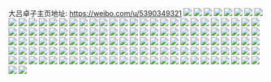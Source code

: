 大吕卓子主页地址: https://weibo.com/u/5390349321 
![](https://wx4.sinaimg.cn/mw2000/005SNm65ly1h8xdty6n2bj30u01hc15g.jpg) 
![](https://wx4.sinaimg.cn/mw2000/005SNm65ly1h8wtb0n0dkj31yc0wihdt.jpg) 
![](https://wx4.sinaimg.cn/mw2000/005SNm65ly1h8wdc2zbdsj308w09qq4a.jpg) 
![](https://wx4.sinaimg.cn/mw2000/005SNm65ly1h8n6cy6vwmj30u01hcjww.jpg) 
![](https://wx4.sinaimg.cn/mw2000/005SNm65ly1h8m2gvqac4j30u01hcnby.jpg) 
![](https://wx4.sinaimg.cn/mw2000/005SNm65ly1h8m2gw1ezrj30u01574fn.jpg) 
![](https://wx4.sinaimg.cn/mw2000/005SNm65ly1h8m2gwasj3j30u013zgr2.jpg) 
![](https://wx4.sinaimg.cn/mw2000/005SNm65ly1h8m2gvgdd0j30tz1en7ca.jpg) 
![](https://wx4.sinaimg.cn/mw2000/005SNm65ly1h8k2cem2olj3340340u10.jpg) 
![](https://wx4.sinaimg.cn/mw2000/005SNm65ly1h8k2ciwue6j30mt17c48i.jpg) 
![](https://wx4.sinaimg.cn/mw2000/005SNm65ly1h8k2cfj0s7j30wi1lzh7h.jpg) 
![](https://wx4.sinaimg.cn/mw2000/005SNm65ly1h8k2cibt6hj30wi1m1dyx.jpg) 
![](https://wx4.sinaimg.cn/mw2000/005SNm65ly1h8k2chjo5uj30u01hckg4.jpg) 
![](https://wx4.sinaimg.cn/mw2000/005SNm65ly1h81lk17sbzj32xf2xfu10.jpg) 
![](https://wx4.sinaimg.cn/mw2000/005SNm65ly1h81lk6nqraj30u01hctns.jpg) 
![](https://wx4.sinaimg.cn/mw2000/005SNm65ly1h81lk5c99vj30u01hcaj8.jpg) 
![](https://wx4.sinaimg.cn/mw2000/005SNm65ly1h81lk2b4usj330o340qv6.jpg) 
![](https://wx4.sinaimg.cn/mw2000/005SNm65ly1h81lk82pf2j3340322qv7.jpg) 
![](https://wx4.sinaimg.cn/mw2000/005SNm65ly1h7ejl0jpvsj32c0340hdv.jpg) 
![](https://wx4.sinaimg.cn/mw2000/005SNm65ly1h7ejl3akkgj33402c01ky.jpg) 
![](https://wx4.sinaimg.cn/mw2000/005SNm65ly1h7ejl4nbi7j32c0340b2b.jpg) 
![](https://wx4.sinaimg.cn/mw2000/005SNm65ly1h7ejlbt8qrj33402c0u0x.jpg) 
![](https://wx4.sinaimg.cn/mw2000/005SNm65ly1h6uly1czbmj30k00zkki6.jpg) 
![](https://wx4.sinaimg.cn/mw2000/005SNm65ly1h6mi2iuvrbj32c03401kx.jpg) 
![](https://wx4.sinaimg.cn/mw2000/005SNm65ly1h6fajqyu6dj30u01hcajf.jpg) 
![](https://wx4.sinaimg.cn/mw2000/005SNm65ly1h6fajr7797j30u01hcgn4.jpg) 
![](https://wx4.sinaimg.cn/mw2000/005SNm65ly1h6dbyse538j30wi0wiakl.jpg) 
![](https://wx4.sinaimg.cn/mw2000/005SNm65ly1h5z9j638nhj30u0140k4t.jpg) 
![](https://wx4.sinaimg.cn/mw2000/005SNm65ly1h5o145uknpj30u01guagu.jpg) 
![](https://wx4.sinaimg.cn/mw2000/005SNm65ly1h5nurynz2hj32c0340b2b.jpg) 
![](https://wx4.sinaimg.cn/mw2000/005SNm65ly1h5ke9m8sy8j32c0340qv6.jpg) 
![](https://wx4.sinaimg.cn/mw2000/005SNm65gy1h5gzjm6dr2j30u01hctkp.jpg) 
![](https://wx4.sinaimg.cn/mw2000/005SNm65ly1h54f88yscej32c0340npe.jpg) 
![](https://wx4.sinaimg.cn/mw2000/005SNm65gy1h4uzrh83ksj30u30u079c.jpg) 
![](https://wx4.sinaimg.cn/mw2000/005SNm65gy1h4uzrgoseoj30u0142jwt.jpg) 
![](https://wx4.sinaimg.cn/mw2000/005SNm65ly1h4qlef0r3rj30u01bd7be.jpg) 
![](https://wx4.sinaimg.cn/mw2000/005SNm65ly1h4ntjgfdqij31400u0q8n.jpg) 
![](https://wx4.sinaimg.cn/mw2000/005SNm65ly1h4j91uj639j32c0355e82.jpg) 
![](https://wx4.sinaimg.cn/mw2000/005SNm65ly1h4j91toe8zj32c0340kjn.jpg) 
![](https://wx4.sinaimg.cn/mw2000/005SNm65ly1h48lryce81j332w3404qr.jpg) 
![](https://wx4.sinaimg.cn/mw2000/005SNm65ly1h48ls0nkdwj32802yo4qr.jpg) 
![](https://wx4.sinaimg.cn/mw2000/005SNm65ly1h48ls1kpezj32c0340kjl.jpg) 
![](https://wx4.sinaimg.cn/mw2000/005SNm65ly1h48ls2g8jbj31jv2eyx6p.jpg) 
![](https://wx4.sinaimg.cn/mw2000/005SNm65ly1h312ntom5xj322o340u0x.jpg) 
![](https://wx4.sinaimg.cn/mw2000/005SNm65ly1h312nubqbxj32dc35sqv5.jpg) 
![](https://wx4.sinaimg.cn/mw2000/005SNm65ly1h312nv5vwfj33402c0u0y.jpg) 
![](https://wx4.sinaimg.cn/mw2000/005SNm65ly1h312nvtcubj33403404qq.jpg) 
![](https://wx4.sinaimg.cn/mw2000/005SNm65ly1h312o24a13j322o340b2a.jpg) 
![](https://wx4.sinaimg.cn/mw2000/005SNm65ly1h1uif7j2t5j33402c0qv5.jpg) 
![](https://wx4.sinaimg.cn/mw2000/005SNm65ly1h1uif8bktoj33402c0e81.jpg) 
![](https://wx4.sinaimg.cn/mw2000/005SNm65ly1h0ni1qvtemj32yo2804qs.jpg) 
![](https://wx4.sinaimg.cn/mw2000/005SNm65ly1h0ni2irip3j32802yokjo.jpg) 
![](https://wx4.sinaimg.cn/mw2000/005SNm65ly1h0ni2nsu5aj32yo2tbx6r.jpg) 
![](https://wx4.sinaimg.cn/mw2000/005SNm65ly1h0ni2owrqwj335r1ld1ey.jpg) 
![](https://wx4.sinaimg.cn/mw2000/005SNm65ly1h0ni2re05qj31ky1kw4qp.jpg) 
![](https://wx4.sinaimg.cn/mw2000/005SNm65ly1h0mlu7fplvj31yc0wi7oc.jpg) 
![](https://wx4.sinaimg.cn/mw2000/005SNm65ly1h0mluchbc5j31yc0wiwwt.jpg) 
![](https://wx4.sinaimg.cn/mw2000/005SNm65ly1h0mlugz3etj31yc0wi1jx.jpg) 
![](https://wx4.sinaimg.cn/mw2000/005SNm65ly1h0mlunrwvej31yc0wi1kx.jpg) 
![](https://wx4.sinaimg.cn/mw2000/005SNm65ly1h0mlur0wp6j31yc0wiayi.jpg) 
![](https://wx4.sinaimg.cn/mw2000/005SNm65ly1h04s3jzarzj32c03401kz.jpg) 
![](https://wx4.sinaimg.cn/mw2000/005SNm65ly1gys6qswvz6j30m80kxwhf.jpg) 
![](https://wx4.sinaimg.cn/mw2000/005SNm65ly1gys6qt8a7oj30m80kwq5a.jpg) 
![](https://wx4.sinaimg.cn/mw2000/005SNm65ly1gsc5dge86fj33402c0e82.jpg) 
![](https://wx4.sinaimg.cn/mw2000/005SNm65ly1gsc5g4gawuj33402c0b2b.jpg) 
![](https://wx4.sinaimg.cn/mw2000/005SNm65ly1gs9wtunolsj33402c07dk.jpg) 
![](https://wx4.sinaimg.cn/mw2000/005SNm65ly1gs9wtu2uckj30tz13z429.jpg) 
![](https://wx4.sinaimg.cn/mw2000/005SNm65ly1gq2yeck83aj33402c0nnw.jpg) 
![](https://wx4.sinaimg.cn/mw2000/005SNm65ly1gq2yee0dr3j33402c0h3n.jpg) 
![](https://wx4.sinaimg.cn/mw2000/005SNm65ly1gq2yeg972lj33402c0e4i.jpg) 
![](https://wx4.sinaimg.cn/mw2000/005SNm65ly1gp95ms91z4j32c02c04qs.jpg) 
![](https://wx4.sinaimg.cn/mw2000/005SNm65ly1gorxbsvyltj32c0340qv5.jpg) 
![](https://wx4.sinaimg.cn/mw2000/005SNm65ly1gnomplmxfsj33402c0dyd.jpg) 
![](https://wx4.sinaimg.cn/mw2000/005SNm65ly1gnompjzgl9j33402c012q.jpg) 
![](https://wx4.sinaimg.cn/mw2000/005SNm65ly1gnompnptv8j33402c0gqz.jpg) 
![](https://wx4.sinaimg.cn/mw2000/005SNm65ly1gnm2778dzcj33402c0dyd.jpg) 
![](https://wx4.sinaimg.cn/mw2000/005SNm65ly1gnm278us8kj33402c0gqz.jpg) 
![](https://wx4.sinaimg.cn/mw2000/005SNm65ly1gnm27a32kdj33402c012q.jpg) 
![](https://wx4.sinaimg.cn/mw2000/005SNm65ly1gmz4u8754rj33402c0e82.jpg) 
![](https://wx4.sinaimg.cn/mw2000/005SNm65ly1gmz4uauyqvj31zk1ho7wj.jpg) 
![](https://wx4.sinaimg.cn/mw2000/005SNm65ly1gmgh46t8vej30u00gw0uh.jpg) 
![](https://wx4.sinaimg.cn/mw2000/005SNm65ly1gm3vau656jj33402c0e82.jpg) 
![](https://wx4.sinaimg.cn/mw2000/005SNm65ly1gl09a74zjbj31zk1hme85.jpg) 
![](https://wx4.sinaimg.cn/mw2000/005SNm65ly1gjkpjb1rpij32o03k0qv6.jpg) 
![](https://wx4.sinaimg.cn/mw2000/005SNm65ly1gjkpjf7042j33k02o0u0y.jpg) 
![](https://wx4.sinaimg.cn/mw2000/005SNm65ly1gjkpjc81hmj31hc0u04qp.jpg) 
![](https://wx4.sinaimg.cn/mw2000/005SNm65ly1ghxaa9orpij31400u0jyo.jpg) 
![](https://wx4.sinaimg.cn/mw2000/005SNm65ly1ghxaaazb9dj33342b44qs.jpg) 
![](https://wx4.sinaimg.cn/mw2000/005SNm65ly1ghgaszwwkqj31hc140npd.jpg) 
![](https://wx4.sinaimg.cn/mw2000/005SNm65ly1gdnagvf32nj33402c07wh.jpg) 
![](https://wx4.sinaimg.cn/mw2000/005SNm65ly1gdnagxp1rij32c0340hdt.jpg) 
![](https://wx4.sinaimg.cn/mw2000/005SNm65ly1gdnagzbh55j31sg2dsqik.jpg) 
![](https://wx4.sinaimg.cn/mw2000/005SNm65ly1gdnagtbgchj32c0340npd.jpg) 
![](https://wx4.sinaimg.cn/mw2000/005SNm65ly1g9u2eozucfj33402c0e81.jpg) 
![](https://wx4.sinaimg.cn/mw2000/005SNm65ly1g9sib3orsxj31400u01ke.jpg) 
![](https://wx4.sinaimg.cn/mw2000/005SNm65ly1g9h6v8rmxmj30u0140qka.jpg) 
![](https://wx4.sinaimg.cn/mw2000/005SNm65ly1g9es5ajd7rj313z0u0u0x.jpg) 
![](https://wx4.sinaimg.cn/mw2000/005SNm65ly1g98c17d4zej30u0140ne1.jpg) 
![](https://wx4.sinaimg.cn/mw2000/005SNm65ly1g62ry7otl3j30u0140h8t.jpg) 
![](https://wx4.sinaimg.cn/mw2000/005SNm65ly1g5gpe7x3ovj30hs0nqdh8.jpg) 
![](https://wx4.sinaimg.cn/mw2000/005SNm65ly1g4zb1pndn5j32c0340hdv.jpg) 
![](https://wx4.sinaimg.cn/mw2000/005SNm65ly1g4uk32e875j30u01401kx.jpg) 
![](https://wx4.sinaimg.cn/mw2000/005SNm65ly1g4cgbvzfnej30tz13rnbv.jpg) 
![](https://wx4.sinaimg.cn/mw2000/005SNm65ly1g4cgcb9vs7j30jt0hyafe.jpg) 
![](https://wx4.sinaimg.cn/mw2000/005SNm65ly1g4cgc58fa3j30u00zvwuf.jpg) 
![](https://wx4.sinaimg.cn/mw2000/005SNm65ly1g4bg2th7rjj32c0340u0z.jpg) 
![](https://wx4.sinaimg.cn/mw2000/005SNm65ly1g3p32z0o63j323v2trtx4.jpg) 
![](https://wx4.sinaimg.cn/mw2000/005SNm65ly1g3p332izdzj32tq248u10.jpg) 
![](https://wx4.sinaimg.cn/mw2000/005SNm65ly1g3p33872nwj329g340x6s.jpg) 
![](https://wx4.sinaimg.cn/mw2000/005SNm65ly1g3p32y42zrj32c02fcnpg.jpg) 
![](https://wx4.sinaimg.cn/mw2000/005SNm65ly1g3p33c48saj331j2yi7wk.jpg) 
![](https://wx4.sinaimg.cn/mw2000/005SNm65ly1g3p33evhqoj31r133skjo.jpg) 
![](https://wx4.sinaimg.cn/mw2000/005SNm65ly1g3p33for4lj31dv0tztnf.jpg) 
![](https://wx4.sinaimg.cn/mw2000/005SNm65ly1g3p33hby22j322i2tqu0y.jpg) 
![](https://wx4.sinaimg.cn/mw2000/005SNm65ly1g3p33hzqcrj30u00u0jzm.jpg) 
![](https://wx4.sinaimg.cn/mw2000/005SNm65ly1g3m2mm8gp0j30ii0u043d.jpg) 
![](https://wx4.sinaimg.cn/mw2000/005SNm65ly1g3m2ml9u0bj30u00u0jzm.jpg) 
![](https://wx4.sinaimg.cn/mw2000/005SNm65ly1g3m2moaraqj30u00votou.jpg) 
![](https://wx4.sinaimg.cn/mw2000/005SNm65ly1g3m2mq4ry2j30u00u04fr.jpg) 
![](https://wx4.sinaimg.cn/mw2000/005SNm65ly1g3m2ms4c45j31dv0tztnf.jpg) 
![](https://wx4.sinaimg.cn/mw2000/005SNm65ly1g3c44v975cj30u01404qp.jpg) 
![](https://wx4.sinaimg.cn/mw2000/005SNm65ly1g3bhlbgdn9j33402c07wh.jpg) 
![](https://wx4.sinaimg.cn/mw2000/005SNm65ly1g384b8w4moj32c0340x6p.jpg) 
![](https://wx4.sinaimg.cn/mw2000/005SNm65ly1g384ayfxxlj32c0340hdu.jpg) 
![](https://wx4.sinaimg.cn/mw2000/005SNm65ly1g384bgvp40j32c0340kjl.jpg) 
![](https://wx4.sinaimg.cn/mw2000/005SNm65ly1g384c1lo23j31o027u4qp.jpg) 
![](https://wx4.sinaimg.cn/mw2000/005SNm65ly1g384ao7siej30qn0qndib.jpg) 
![](https://wx4.sinaimg.cn/mw2000/005SNm65ly1g384eaqev8j31o027u1kx.jpg) 
![](https://wx4.sinaimg.cn/mw2000/005SNm65ly1g384bli7cnj31o027u7wh.jpg) 
![](https://wx4.sinaimg.cn/mw2000/005SNm65ly1g384e2c2e1j32802yox70.jpg) 
![](https://wx4.sinaimg.cn/mw2000/005SNm65ly1g384bvu5dgj31o027ue81.jpg) 
![](https://wx4.sinaimg.cn/mw2000/005SNm65ly1g2sytbkjp4j31400u0hdt.jpg) 
![](https://wx4.sinaimg.cn/mw2000/005SNm65ly1ftgf86e7s1j31cc1sgnpg.jpg) 
![](https://wx4.sinaimg.cn/mw2000/005SNm65ly1fp29qsfub8j30qo0qojvk.jpg) 
![](https://wx4.sinaimg.cn/mw2000/005SNm65ly1fp29qrpcrdj30k00jtdgw.jpg) 
